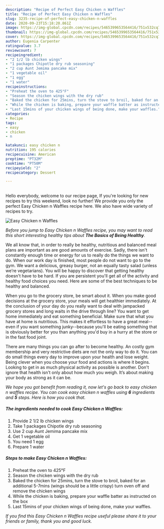 ```yaml
---
description: "Recipe of Perfect Easy Chicken n Waffles"
title: "Recipe of Perfect Easy Chicken n Waffles"
slug: 3235-recipe-of-perfect-easy-chicken-n-waffles
date: 2020-09-23T15:18:20.861Z
image: https://img-global.cpcdn.com/recipes/5465399653564416/751x532cq70/easy-chicken-n-waffles-recipe-main-photo.jpg
thumbnail: https://img-global.cpcdn.com/recipes/5465399653564416/751x532cq70/easy-chicken-n-waffles-recipe-main-photo.jpg
cover: https://img-global.cpcdn.com/recipes/5465399653564416/751x532cq70/easy-chicken-n-waffles-recipe-main-photo.jpg
author: Eugenia Carpenter
ratingvalue: 3.7
reviewcount: 7
recipeingredient:
- "2 1/2 lb chicken wings"
- "1 packages Chipotle dry rub seasoning"
- "2 cup Aunt Jemima pancake mix"
- "1 vegetable oil"
- "1 egg"
- "1 water"
recipeinstructions:
- "Preheat the oven to 425°F"
- "Season the chicken wings with the dry rub"
- "Baked the chicken for 25mins, turn the stove to broil, baked for an additional 5-7mins (wings should be a little crispy) turn oven off and remove the chicken wings"
- "While the chicken is baking, prepare your waffle batter as instructed on the box"
- "Last 15mins of your chicken wings of being done, make your waffles."
categories:
- Recipe
tags:
- easy
- chicken
- n

katakunci: easy chicken n 
nutrition: 195 calories
recipecuisine: American
preptime: "PT32M"
cooktime: "PT50M"
recipeyield: "2"
recipecategory: Dessert

---
```

<br>
Hello everybody, welcome to our recipe page, If you're looking for new recipes to try this weekend, look no further! We provide you only the perfect Easy Chicken n Waffles recipe here. We also have wide variety of recipes to try.
<br>


![Easy Chicken n Waffles](https://img-global.cpcdn.com/recipes/5465399653564416/751x532cq70/easy-chicken-n-waffles-recipe-main-photo.jpg)

<i>Before you jump to Easy Chicken n Waffles recipe, you may want to read this short interesting healthy tips about <strong>The Basics of Being Healthy</strong>.</i>

We all know that, in order to really be healthy, nutritious and balanced meal plans are important as are good amounts of exercise. Sadly, there isn't constantly enough time or energy for us to really do the things we want to do. When our work day is finished, most people do not want to go to the gym. We want a delicious, greasy burger, not an equally tasty salad (unless we’re vegetarians). You will be happy to discover that getting healthy doesn't have to be hard. If you are persistent you'll get all of the activity and healthy food choices you need. Here are some of the best techniques to be healthy and balanced.

When you go to the grocery store, be smart about it. When you make good decisions at the grocery store, your meals will get healthier immediately. At the conclusion of your day do you really want to deal with jampacked grocery stores and long waits in the drive through line? You want to get home immediately and eat something beneficial. Make sure that what you have at home is nutritious. This makes it effortless to have a great meal--even if you want something junky--because you'll be eating something that is obviously better for you than anything you'd buy in a hurry at the store or in the fast food joint.

There are many things you can go after to become healthy. An costly gym membership and very restrictive diets are not the only way to do it. You can do small things every day to improve upon your health and lose weight. Being clever when you choose your food and actions is where it begins. Looking to get in as much physical activity as possible is another. Don't ignore that health isn't only about how much you weigh. It’s about making your body as strong as it can be. 


<i>We hope you got benefit from reading it, now let's go back to easy chicken n waffles recipe. You can cook easy chicken n waffles using <strong>6</strong> ingredients and <strong>5</strong> steps. Here is how you cook that.
</i>

##### The ingredients needed to cook Easy Chicken n Waffles:

1. Provide 2 1/2 lb chicken wings
1. Take 1 packages Chipotle dry rub seasoning
1. Use 2 cup Aunt Jemima pancake mix
1. Get 1 vegetable oil
1. You need 1 egg
1. Prepare 1 water


##### Steps to make Easy Chicken n Waffles:

1. Preheat the oven to 425°F
1. Season the chicken wings with the dry rub
1. Baked the chicken for 25mins, turn the stove to broil, baked for an additional 5-7mins (wings should be a little crispy) turn oven off and remove the chicken wings
1. While the chicken is baking, prepare your waffle batter as instructed on the box
1. Last 15mins of your chicken wings of being done, make your waffles.


<i>If you find this Easy Chicken n Waffles recipe useful please share it to your friends or family, thank you and good luck.</i>
